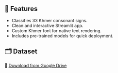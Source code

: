 
## 🚀 Features

- Classifies 33 Khmer consonant signs.
- Clean and interactive Streamlit app.
- Custom Khmer font for native text rendering.
- Includes pre-trained models for quick deployment.

## 🗂️ Dataset

🔗 [Download from Google Drive]([https://drive.google.com/uc?export=download&id=your_file_id](https://drive.google.com/drive/folders/1T4zcJSrvotoHw67zshY4zEsvXTNeuulE?usp=sharing))


